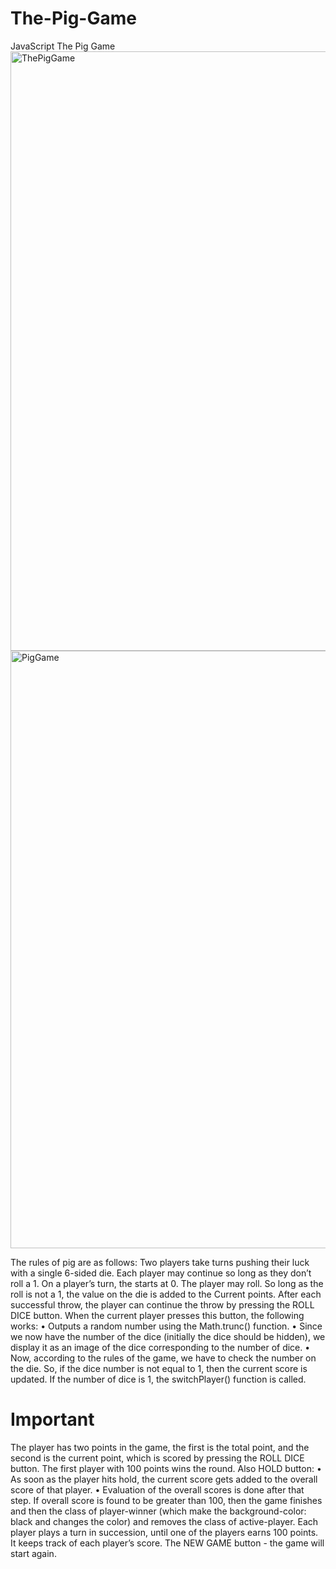 # The-Pig-Game
JavaScript The Pig Game
<img width="959" alt="ThePigGame" src="https://user-images.githubusercontent.com/99336969/233545294-b548b27e-c0d9-4547-bea5-74ce55136698.png">
<img width="956" alt="PigGame" src="https://user-images.githubusercontent.com/99336969/233545317-1e1a8492-ac29-4829-afbd-f806ce8c9d2c.png">

The rules of pig are as follows:
Two players take turns pushing their luck with a single 6-sided die. Each player may continue so long as they don’t roll a 1.
On a player’s turn, the  starts at 0. The player may roll. So long as the roll is not a 1, the value on the die is added to the Current points. After each successful throw, the player can continue the throw by pressing the ROLL DICE button.
When the current player presses this button, the following works:
•	Outputs a random number using the Math.trunc() function.
•	Since we now have the number of the dice (initially the dice should be hidden), we display it as an image of the dice corresponding to the number of dice.
•	Now, according to the rules of the game, we have to check the number on the die. So, if the dice number is not equal to 1, then the current score is updated. If the number of dice is 1, the switchPlayer() function is called.
# Important
The player has two points in the game, the first is the total point, and the second is the current point, which is scored by pressing the ROLL DICE button. The first player with 100 points wins the round.
Also HOLD button:
•	As soon as the player hits hold, the current score gets added to the overall score of that player.
•	Evaluation of the overall scores is done after that step. If overall score is found to be greater than 100, then the game finishes and then the class of player-winner (which make the background-color: black and changes the color) and removes the class of active-player.
Each player plays a turn in succession, until one of the players earns 100 points. It keeps track of each player’s score. 
The NEW GAME button - the game will start again.
